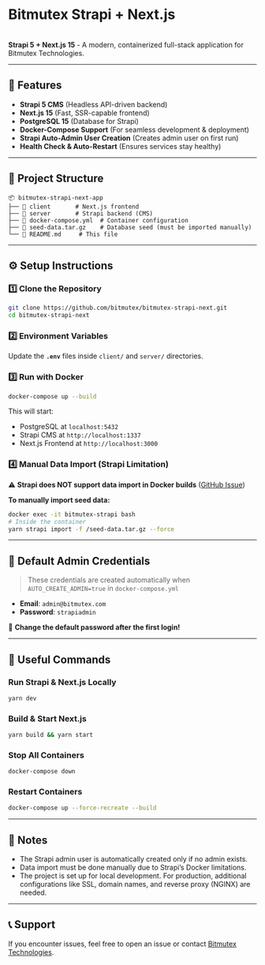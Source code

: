 # Bitmutex Strapi + Next.js

\
**Strapi 5 + Next.js 15** - A modern, containerized full-stack application for Bitmutex Technologies.

---

## 🚀 Features

- **Strapi 5 CMS** (Headless API-driven backend)
- **Next.js 15** (Fast, SSR-capable frontend)
- **PostgreSQL 15** (Database for Strapi)
- **Docker-Compose Support** (For seamless development & deployment)
- **Strapi Auto-Admin User Creation** (Creates admin user on first run)
- **Health Check & Auto-Restart** (Ensures services stay healthy)

---

## 📂 Project Structure

```
📦 bitmutex-strapi-next-app
├── 📂 client       # Next.js frontend
├── 📂 server       # Strapi backend (CMS)
├── 📜 docker-compose.yml  # Container configuration
├── 📜 seed-data.tar.gz    # Database seed (must be imported manually)
└── 📜 README.md     # This file
```

---

## ⚙️ Setup Instructions

### 1️⃣ **Clone the Repository**

```sh
git clone https://github.com/bitmutex/bitmutex-strapi-next.git
cd bitmutex-strapi-next
```

### 2️⃣ **Environment Variables**

Update the **`.env`** files inside `client/` and `server/` directories.

### 3️⃣ **Run with Docker**

```sh
docker-compose up --build
```

This will start:

- PostgreSQL at `localhost:5432`
- Strapi CMS at `http://localhost:1337`
- Next.js Frontend at `http://localhost:3000`

### 4️⃣ **Manual Data Import (Strapi Limitation)**

⚠️ **Strapi does NOT support data import in Docker builds** ([GitHub Issue](https://github.com/strapi/strapi/issues/15868))

**To manually import seed data:**

```sh
docker exec -it bitmutex-strapi bash
# Inside the container
yarn strapi import -f /seed-data.tar.gz --force
```

---

## 🔑 Default Admin Credentials

> These credentials are created automatically when `AUTO_CREATE_ADMIN=true` in `docker-compose.yml`

- **Email**: `admin@bitmutex.com`
- **Password**: `strapiadmin`

🚨 **Change the default password after the first login!**

---

## 📜 Useful Commands

### Run Strapi & Next.js Locally

```sh
yarn dev
```

### Build & Start Next.js

```sh
yarn build && yarn start
```

### Stop All Containers

```sh
docker-compose down
```

### Restart Containers

```sh
docker-compose up --force-recreate --build
```

---

## 📌 Notes

- The Strapi admin user is automatically created only if no admin exists.
- Data import must be done manually due to Strapi’s Docker limitations.
- The project is set up for local development. For production, additional configurations like SSL, domain names, and reverse proxy (NGINX) are needed.

---

## 📞 Support

If you encounter issues, feel free to open an issue or contact [Bitmutex Technologies](https://bitmutex.com/contact).

